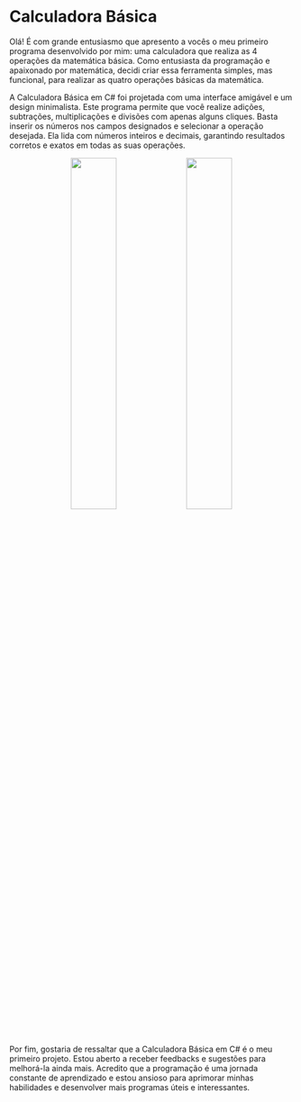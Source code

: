 # Calculadora Básica 

 Olá! É com grande entusiasmo que apresento a vocês o meu primeiro programa desenvolvido por mim: uma calculadora que realiza as 4 operações da matemática básica. Como entusiasta da programação e apaixonado por matemática, decidi criar essa ferramenta simples, mas funcional, para realizar as quatro operações básicas da matemática.
 
A Calculadora Básica em C# foi projetada com uma interface amigável e um design minimalista. Este programa permite que você realize adições, subtrações, multiplicações e divisões com apenas alguns cliques. Basta inserir os números nos campos designados e selecionar a operação desejada. Ela lida com números inteiros e decimais, garantindo resultados corretos e exatos em todas as suas operações.

<p align="center">
  <img src="https://github.com/JonathanBarr0s/MeuPrimeiroSoftware/assets/132490863/21119b6e-098d-4a1f-b163-f53486af4d3b" width="40%" />
 <img src="https://github.com/JonathanBarr0s/MeuPrimeiroSoftware/assets/132490863/94199706-0b57-404c-b406-4447f98e76c5)" width="40%" />
</p>

Por fim, gostaria de ressaltar que a Calculadora Básica em C# é o meu primeiro projeto. Estou aberto a receber feedbacks e sugestões para melhorá-la ainda mais. Acredito que a programação é uma jornada constante de aprendizado e estou ansioso para aprimorar minhas habilidades e desenvolver mais programas úteis e interessantes.


